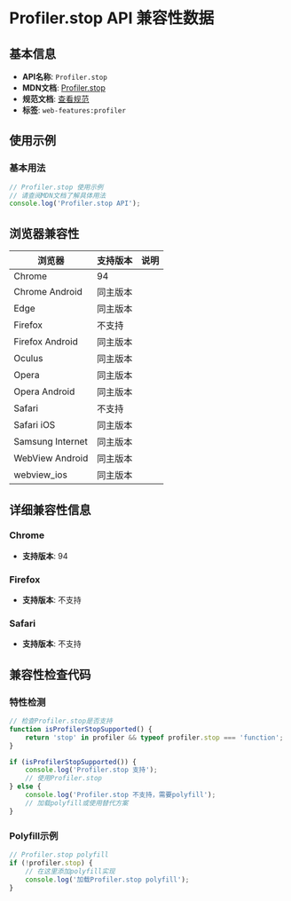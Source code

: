 # Profiler.stop API 兼容性数据

## 基本信息

- **API名称**: `Profiler.stop`
- **MDN文档**: [Profiler.stop](https://developer.mozilla.org/docs/Web/API/Profiler/stop)
- **规范文档**: [查看规范](https://wicg.github.io/js-self-profiling/#dom-profiler-stop)
- **标签**: `web-features:profiler`

## 使用示例

### 基本用法

```javascript
// Profiler.stop 使用示例
// 请查阅MDN文档了解具体用法
console.log('Profiler.stop API');
```

## 浏览器兼容性

| 浏览器 | 支持版本 | 说明 |
|--------|----------|------|
| Chrome | 94 |  |
| Chrome Android | 同主版本 |  |
| Edge | 同主版本 |  |
| Firefox | 不支持 |  |
| Firefox Android | 同主版本 |  |
| Oculus | 同主版本 |  |
| Opera | 同主版本 |  |
| Opera Android | 同主版本 |  |
| Safari | 不支持 |  |
| Safari iOS | 同主版本 |  |
| Samsung Internet | 同主版本 |  |
| WebView Android | 同主版本 |  |
| webview_ios | 同主版本 |  |

## 详细兼容性信息

### Chrome

- **支持版本**: 94

### Firefox

- **支持版本**: 不支持

### Safari

- **支持版本**: 不支持

## 兼容性检查代码

### 特性检测

```javascript
// 检查Profiler.stop是否支持
function isProfilerStopSupported() {
    return 'stop' in profiler && typeof profiler.stop === 'function';
}

if (isProfilerStopSupported()) {
    console.log('Profiler.stop 支持');
    // 使用Profiler.stop
} else {
    console.log('Profiler.stop 不支持，需要polyfill');
    // 加载polyfill或使用替代方案
}
```

### Polyfill示例

```javascript
// Profiler.stop polyfill
if (!profiler.stop) {
    // 在这里添加polyfill实现
    console.log('加载Profiler.stop polyfill');
}
```

